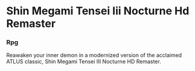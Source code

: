# Shin Megami Tensei Iii Nocturne Hd Remaster

### Rpg

Reawaken your inner demon in a modernized version of the acclaimed ATLUS classic, Shin Megami Tensei III Nocturne HD Remaster.